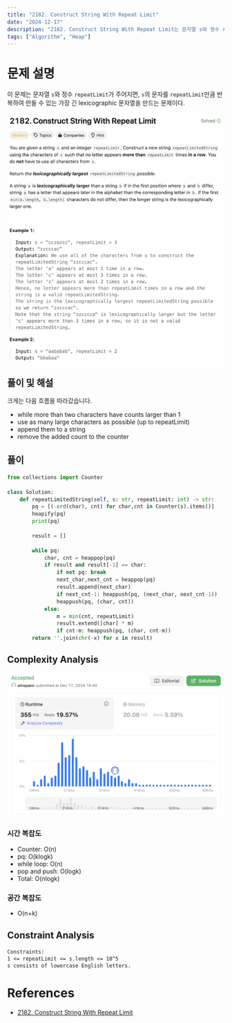 ```yaml
---
title: "2182. Construct String With Repeat Limit"
date: "2024-12-17"
description: "2182. Construct String With Repeat Limit는 문자열 s와 정수 repeatLimit가 주어지면, s의 문자를 repeatLimit만큼 반복하여 만들 수 있는 가장 긴 lexicographic 문자열을 만드는 문제이다."
tags: ["Algorithm", "Heap"]
---
```


# 문제 설명
이 문제는 문자열 `s`와 정수 `repeatLimit`가 주어지면, `s`의 문자를 `repeatLimit`만큼 반복하여 만들 수 있는 가장 긴 lexicographic 문자열을 만드는 문제이다.

![2182](../../../images/LEET/2182/2182.png)

## 풀이 및 해설
크게는 다음 흐름을 따라갔습니다.

- while more than two characters have counts larger than 1
- use as many large characters as possible (up to repeatLimit)
- append them to a string
- remove the added count to the counter

## 풀이
```python
from collections import Counter

class Solution:
    def repeatLimitedString(self, s: str, repeatLimit: int) -> str:
        pq = [(-ord(char), cnt) for char,cnt in Counter(s).items()]
        heapify(pq)
        print(pq)

        result = []

        while pq:
            char, cnt = heappop(pq)
            if result and result[-1] == char:
                if not pq: break
                next_char,next_cnt = heappop(pq)
                result.append(next_char)
                if next_cnt-1: heappush(pq, (next_char, next_cnt-1))
                heappush(pq, (char, cnt))
            else:
                m = min(cnt, repeatLimit)
                result.extend([char] * m)
                if cnt-m: heappush(pq, (char, cnt-m))
        return ''.join(chr(-x) for x in result)
```

## Complexity Analysis
![tc](../../../images/LEET/2182/tc.png)

### 시간 복잡도
- Counter: O(n)
- pq: O(klogk)
- while loop: O(n)
- pop and push: O(logk)
- Total: O(nlogk)

### 공간 복잡도
- O(n+k)

## Constraint Analysis
```
Constraints:
1 <= repeatLimit <= s.length <= 10^5
s consists of lowercase English letters.
```

# References
- [2182. Construct String With Repeat Limit](https://leetcode.com/problems/construct-string-with-repeat-limit/)
